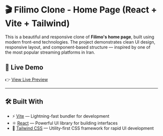 # 🎬 Filimo Clone - Home Page (React + Vite + Tailwind)

This is a beautiful and responsive clone of **Filimo's home page**, built using modern front-end technologies. The project demonstrates clean UI design, responsive layout, and component-based structure — inspired by one of the most popular streaming platforms in Iran.

## 🚀 Live Demo

👉 [View Live Preview](https://my-filimo.vercel.app)



---

## 🛠️ Built With

- ⚡ [Vite](https://vitejs.dev/) — Lightning-fast bundler for development
- ⚛️ [React](https://reactjs.org/) — Powerful UI library for building interfaces
- 🎨 [Tailwind CSS](https://tailwindcss.com/) — Utility-first CSS framework for rapid UI development

